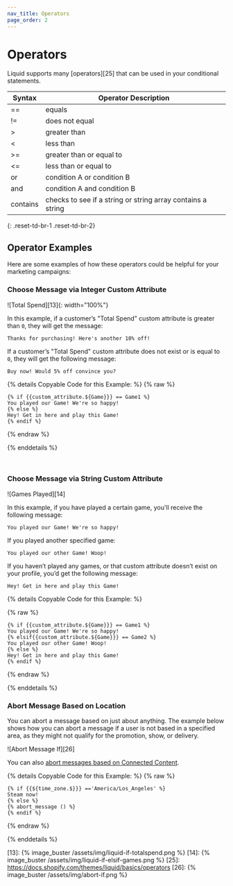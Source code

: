 ```yaml
---
nav_title: Operators
page_order: 2
---
```


# Operators

Liquid supports many [operators][25] that can be used in your conditional statements.

|   Syntax| Operator Description|
|---------|-----------|
| ==  | equals        |
| !=  | does not equal|
|  >  | greater than  |
| <   | less than     |
| >=| greater than or equal to|
| <= | less than or equal to |
| or | condition A or condition B|
| and | condition A and condition B|
| contains | checks to see if a string or string array contains a string|
{: .reset-td-br-1 .reset-td-br-2}


## Operator Examples

Here are some examples of how these operators could be helpful for your marketing campaigns:

### Choose Message via Integer Custom Attribute

![Total Spend][13]{: width="100%"}

In this example, if a customer’s "Total Spend" custom attribute is greater than `0`, they will get the message:

```
Thanks for purchasing! Here's another 10% off!
```
If a customer’s "Total Spend" custom attribute does not exist or is equal to `0`, they will get the following message:

```
Buy now! Would 5% off convince you?
```

{% details Copyable Code for this Example: %}
{% raw %}

```liquid
{% if {{custom_attribute.${Game}}} == Game1 %}
You played our Game! We're so happy!
{% else %}
Hey! Get in here and play this Game!
{% endif %}
```
{% endraw %}

{% enddetails %}

<br>

### Choose Message via String Custom Attribute

![Games Played][14]

In this example, if you have played a certain game, you'll receive the following message:

```
You played our Game! We're so happy!
```

If you played another specified game:

```
You played our other Game! Woop!
```

If you haven’t played any games, or that custom attribute doesn’t exist on your profile, you’d get the following message:

```
Hey! Get in here and play this Game!
```

{% details Copyable Code for this Example: %}

{% raw %}

```liquid
{% if {{custom_attribute.${Game}}} == Game1 %}
You played our Game! We're so happy!
{% elsif{{custom_attribute.${Game}}} == Game2 %}
You played our other Game! Woop!
{% else %}
Hey! Get in here and play this Game!
{% endif %}
```
{% endraw %}

{% enddetails %}
<br>

### Abort Message Based on Location

You can abort a message based on just about anything. The example below shows how you can abort a message if a user is not based in a specified area, as they might not qualify for the promotion, show, or delivery.

![Abort Message If][26]

You can also [abort messages based on Connected Content][1].

{% details Copyable Code for this Example: %}
{% raw %}
```liquid
{% if {{${time_zone.$}}} =='America/Los_Angeles' %}
Steam now!
{% else %}
{% abort_message () %}
{% endif %}
```
{% endraw %}

{% enddetails %}
<br>


[1]: {{site.baseurl}}/user_guide/personalization_and_dynamic_content/connected_content/aborting_connected_content/
[13]: {% image_buster /assets/img/liquid-if-totalspend.png %}
[14]: {% image_buster /assets/img/liquid-if-elsif-games.png %}
[25]: https://docs.shopify.com/themes/liquid/basics/operators
[26]: {% image_buster /assets/img/abort-if.png %}
